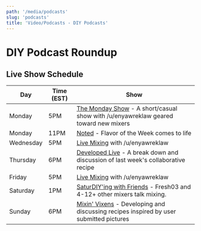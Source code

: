 ```yaml
---
path: '/media/podcasts'
slug: 'podcasts'
title: 'Video/Podcasts - DIY Podcasts'
---
```


# DIY Podcast Roundup

## Live Show Schedule

| Day       | Time (EST) | Show                                                                                                                   |
| --------- | ---------- | ---------------------------------------------------------------------------------------------------------------------- |
| Monday    | 5PM        | [The Monday Show](http://diyejuice.org/l/diyordie) - A short/casual show with /u/enyawreklaw geared toward new mixers  |
| Monday    | 11PM       | [Noted](http://diyejuice.org/l/diyordie) - Flavor of the Week comes to life                                            |
| Wednesday | 5PM        | [Live Mixing](http://diyejuice.org/l/diyordie) with /u/enyawreklaw                                                     |
| Thursday  | 6PM        | [Developed Live](http://diyejuice.org/l/developed) - A break down and discussion of last week's collaborative recipe   |
| Friday    | 5PM        | [Live Mixing](http://diyejuice.org/l/diyordie) with /u/enyawreklaw                                                     |
| Saturday  | 1PM        | [SaturDIY'ing with Friends](http://diyejuice.org/l/fresh) - Fresh03 and 4-12+ other mixers talk mixing.                |
| Sunday    | 6PM        | [Mixin' Vixens](http://diyejuice.org/l/vixens) - Developing and discussing recipes inspired by user submitted pictures |
